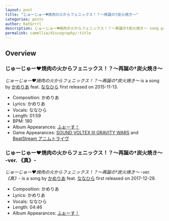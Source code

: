 ```yaml
---
layout: post
title: "じゅーじゅー♥焼肉の火からフェニックス！？～再誕の†炭火焼き～"
categories: posts
author: KatGrrrl
description: じゅーじゅー♥焼肉の火からフェニックス！？～再誕の†炭火焼き～ song page
permalink: camellia/discography/:title
---
```


## Overview

### じゅーじゅー♥焼肉の火からフェニックス！？～再誕の†炭火焼き～

*じゅーじゅー♥焼肉の火からフェニックス！？～再誕の†炭火焼き～* is a song by [かめりあ](/camellia) feat. [ななひら](#) first released on 2015-11-13.

* Composition: かめりあ
* Lyrics: かめりあ
* Vocals: ななひら
* Length: 01:59
* BPM: 180
* Album Appearances: [ふぉーす！](/camellia/albums/Force)
* Game Appearances: [SOUND VOLTEX III GRAVITY WARS](https://remywiki.com/AC_SDVX_III) and [BeatStream アニムトライヴ](https://remywiki.com/AC_BST_AnimTribe)

### じゅーじゅー♥焼肉の火からフェニックス！？～再誕の†炭火焼き～ -ver. 《真》-

*じゅーじゅー♥焼肉の火からフェニックス！？～再誕の†炭火焼き～ -ver. 《真》-* is a song by [かめりあ](/camellia) feat. [ななひら](#) first released on 2017-12-29.

* Composition: かめりあ
* Lyrics: かめりあ
* Vocals: ななひら
* Length: 04:46
* Album Appearances: [ふぉーす！](/camellia/albums/Force)
